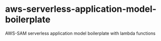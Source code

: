 # aws-serverless-application-model-boilerplate
AWS-SAM serverless application model boilerplate with lambda functions
